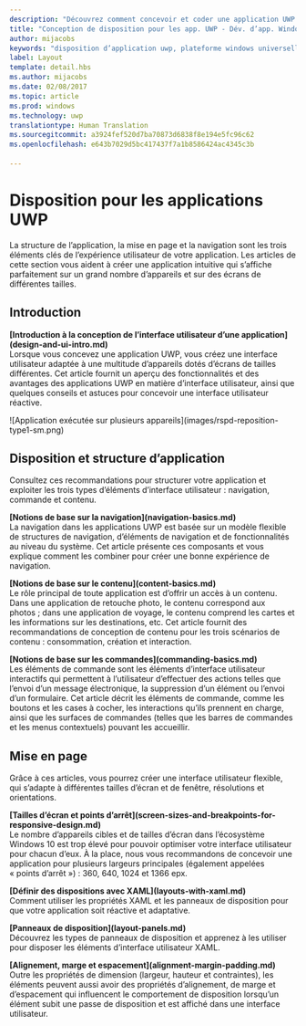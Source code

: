```yaml
---
description: "Découvrez comment concevoir et coder une application UWP intuitive qui s’affiche parfaitement sur un grand nombre d’appareils et sur des écrans de différentes tailles."
title: "Conception de disposition pour les app. UWP - Dév. d’app. Windows"
author: mijacobs
keywords: "disposition d’application uwp, plateforme windows universelle, conception d’application, interface"
label: Layout
template: detail.hbs
ms.author: mijacobs
ms.date: 02/08/2017
ms.topic: article
ms.prod: windows
ms.technology: uwp
translationtype: Human Translation
ms.sourcegitcommit: a3924fef520d7ba70873d6838f8e194e5fc96c62
ms.openlocfilehash: e643b7029d5bc417437f7a1b8586424ac4345c3b

---
```

# <a name="layout-for-uwp-apps"></a>Disposition pour les applications UWP
<link rel="stylesheet" href="https://az835927.vo.msecnd.net/sites/uwp/Resources/css/custom.css"> 


La structure de l’application, la mise en page et la navigation sont les trois éléments clés de l’expérience utilisateur de votre application. Les articles de cette section vous aident à créer une application intuitive qui s’affiche parfaitement sur un grand nombre d’appareils et sur des écrans de différentes tailles.

## <a name="intro"></a>Introduction

<div class="side-by-side">
<div class="side-by-side-content">
  <div class="side-by-side-content-left">
  <p><b>[Introduction à la conception de l’interface utilisateur d’une application](design-and-ui-intro.md)</b><br />
Lorsque vous concevez une application UWP, vous créez une interface utilisateur adaptée à une multitude d’appareils dotés d’écrans de tailles différentes. Cet article fournit un aperçu des fonctionnalités et des avantages des applications UWP en matière d’interface utilisateur, ainsi que quelques conseils et astuces pour concevoir une interface utilisateur réactive. </p>
  </div>
  <div class="side-by-side-content-right">
    ![Application exécutée sur plusieurs appareils](images/rspd-reposition-type1-sm.png)
  </div>
</div>
</div>

## <a name="app-layout-and-structure"></a>Disposition et structure d’application
Consultez ces recommandations pour structurer votre application et exploiter les trois types d’éléments d’interface utilisateur : navigation, commande et contenu.

<div class="side-by-side">
<div class="side-by-side-content">
  <div class="side-by-side-content-left">
<p>
<b>[Notions de base sur la navigation](navigation-basics.md)</b><br/>
La navigation dans les applications UWP est basée sur un modèle flexible de structures de navigation, d’éléments de navigation et de fonctionnalités au niveau du système. Cet article présente ces composants et vous explique comment les combiner pour créer une bonne expérience de navigation.
</p>
<p>
<b>[Notions de base sur le contenu](content-basics.md)</b><br/>
Le rôle principal de toute application est d’offrir un accès à un contenu. Dans une application de retouche photo, le contenu correspond aux photos ; dans une application de voyage, le contenu comprend les cartes et les informations sur les destinations, etc. Cet article fournit des recommandations de conception de contenu pour les trois scénarios de contenu : consommation, création et interaction.
</p> 
  </div>
  <div class="side-by-side-content-right">
<p><b>[Notions de base sur les commandes](commanding-basics.md)</b> <br />
Les éléments de commande sont les éléments d’interface utilisateur interactifs qui permettent à l’utilisateur d’effectuer des actions telles que l’envoi d’un message électronique, la suppression d’un élément ou l’envoi d’un formulaire. Cet article décrit les éléments de commande, comme les boutons et les cases à cocher, les interactions qu’ils prennent en charge, ainsi que les surfaces de commandes (telles que les barres de commandes et les menus contextuels) pouvant les accueillir.</p>
  </div>
</div>
</div>

## <a name="page-layout"></a>Mise en page 
Grâce à ces articles, vous pourrez créer une interface utilisateur flexible, qui s’adapte à différentes tailles d’écran et de fenêtre, résolutions et orientations. 


<div class="side-by-side">
<div class="side-by-side-content">
  <div class="side-by-side-content-left">
   <p><b>[Tailles d’écran et points d’arrêt](screen-sizes-and-breakpoints-for-responsive-design.md)</b><br/>
Le nombre d’appareils cibles et de tailles d’écran dans l’écosystème Windows 10 est trop élevé pour pouvoir optimiser votre interface utilisateur pour chacun d’eux. À la place, nous vous recommandons de concevoir une application pour plusieurs largeurs principales (également appelées « points d’arrêt ») : 360, 640, 1024 et 1366 epx.</p>
  </div>
  <div class="side-by-side-content-right">
 <p><b>[Définir des dispositions avec XAML](layouts-with-xaml.md)</b> <br/>
Comment utiliser les propriétés XAML et les panneaux de disposition pour que votre application soit réactive et adaptative.</p>
  </div>
</div>
</div>
<div class="side-by-side">
<div class="side-by-side-content">
  <div class="side-by-side-content-left">
   <p><b>[Panneaux de disposition](layout-panels.md)</b> <br />
Découvrez les types de panneaux de disposition et apprenez à les utiliser pour disposer les éléments d’interface utilisateur XAML.</p>
  </div>
  <div class="side-by-side-content-right">
 <p><b>[Alignement, marge et espacement](alignment-margin-padding.md)</b> <br />
Outre les propriétés de dimension (largeur, hauteur et contraintes), les éléments peuvent aussi avoir des propriétés d’alignement, de marge et d’espacement qui influencent le comportement de disposition lorsqu’un élément subit une passe de disposition et est affiché dans une interface utilisateur.</p> 
  </div>
</div>
</div>





<!--HONumber=Dec16_HO2-->


